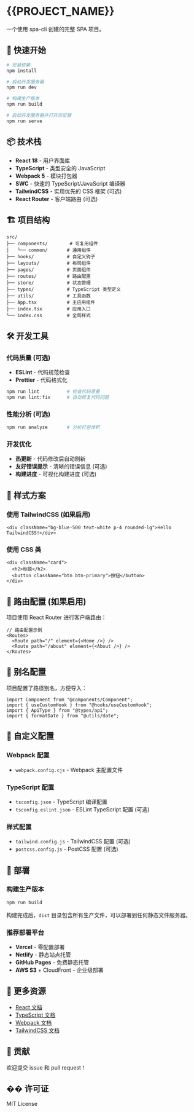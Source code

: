 # {{PROJECT_NAME}}

一个使用 spa-cli 创建的完整 SPA 项目。

## 🚀 快速开始

```bash
# 安装依赖
npm install

# 启动开发服务器
npm run dev

# 构建生产版本
npm run build

# 启动开发服务器并打开浏览器
npm run serve
```

## 📦 技术栈

- **React 18** - 用户界面库
- **TypeScript** - 类型安全的 JavaScript
- **Webpack 5** - 模块打包器
- **SWC** - 快速的 TypeScript/JavaScript 编译器
- **TailwindCSS** - 实用优先的 CSS 框架 (可选)
- **React Router** - 客户端路由 (可选)

## 🏗️ 项目结构

```
src/
├── components/        # 可复用组件
│   └── common/       # 通用组件
├── hooks/            # 自定义钩子
├── layouts/          # 布局组件
├── pages/            # 页面组件
├── routes/           # 路由配置
├── store/            # 状态管理
├── types/            # TypeScript 类型定义
├── utils/            # 工具函数
├── App.tsx           # 主应用组件
├── index.tsx         # 应用入口
└── index.css         # 全局样式
```

## 🛠️ 开发工具

### 代码质量 (可选)

- **ESLint** - 代码规范检查
- **Prettier** - 代码格式化

```bash
npm run lint          # 检查代码质量
npm run lint:fix      # 自动修复代码问题
```

### 性能分析 (可选)

```bash
npm run analyze       # 分析打包体积
```

### 开发优化

- **热更新** - 代码修改后自动刷新
- **友好错误提示** - 清晰的错误信息 (可选)
- **构建进度** - 可视化构建进度 (可选)

## 🎨 样式方案

### 使用 TailwindCSS (如果启用)

```tsx
<div className="bg-blue-500 text-white p-4 rounded-lg">Hello TailwindCSS!</div>
```

### 使用 CSS 类

```tsx
<div className="card">
  <h2>标题</h2>
  <button className="btn btn-primary">按钮</button>
</div>
```

## 🧭 路由配置 (如果启用)

项目使用 React Router 进行客户端路由：

```tsx
// 路由配置示例
<Routes>
  <Route path="/" element={<Home />} />
  <Route path="/about" element={<About />} />
</Routes>
```

## 📁 别名配置

项目配置了路径别名，方便导入：

```tsx
import Component from "@components/Component";
import { useCustomHook } from "@hooks/useCustomHook";
import { ApiType } from "@types/api";
import { formatDate } from "@utils/date";
```

## 🔧 自定义配置

### Webpack 配置

- `webpack.config.cjs` - Webpack 主配置文件

### TypeScript 配置

- `tsconfig.json` - TypeScript 编译配置
- `tsconfig.eslint.json` - ESLint TypeScript 配置 (可选)

### 样式配置

- `tailwind.config.js` - TailwindCSS 配置 (可选)
- `postcss.config.js` - PostCSS 配置 (可选)

## 🚀 部署

### 构建生产版本

```bash
npm run build
```

构建完成后，`dist` 目录包含所有生产文件，可以部署到任何静态文件服务器。

### 推荐部署平台

- **Vercel** - 零配置部署
- **Netlify** - 静态站点托管
- **GitHub Pages** - 免费静态托管
- **AWS S3** + CloudFront - 企业级部署

## 📖 更多资源

- [React 文档](https://react.dev)
- [TypeScript 文档](https://www.typescriptlang.org/docs)
- [Webpack 文档](https://webpack.js.org)
- [TailwindCSS 文档](https://tailwindcss.com/docs)

## 🤝 贡献

欢迎提交 issue 和 pull request！

## �� 许可证

MIT License
